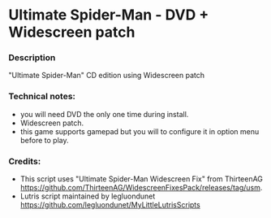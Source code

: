 # Ultimate Spider-Man - DVD + Widescreen patch
### Description
"Ultimate Spider-Man" CD edition using Widescreen patch
### Technical notes:
- you will need DVD the only one time during install.
- Widescreen patch.
- this game supports gamepad but you will to configure it in option menu before to play.
### Credits:
- This script uses "Ultimate Spider-Man Widescreen Fix" from ThirteenAG https://github.com/ThirteenAG/WidescreenFixesPack/releases/tag/usm.
- Lutris script maintained by legluondunet https://github.com/legluondunet/MyLittleLutrisScripts
